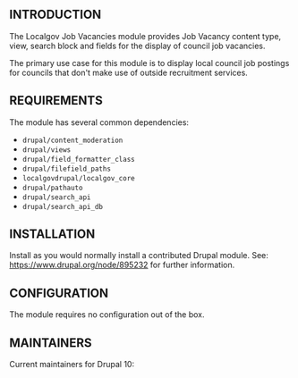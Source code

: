 ## INTRODUCTION

The Localgov Job Vacancies module provides Job Vacancy content type, view,
search block and fields for the display of council job vacancies.

The primary use case for this module is to display local council job postings
for councils that don't make use of outside recruitment services.

## REQUIREMENTS

The module has several common dependencies:

- `drupal/content_moderation`
- `drupal/views`
- `drupal/field_formatter_class`
- `drupal/filefield_paths`
- `localgovdrupal/localgov_core`
- `drupal/pathauto`
- `drupal/search_api`
- `drupal/search_api_db`

## INSTALLATION

Install as you would normally install a contributed Drupal module.
See: https://www.drupal.org/node/895232 for further information.

## CONFIGURATION

The module requires no configuration out of the box.

## MAINTAINERS

Current maintainers for Drupal 10:
